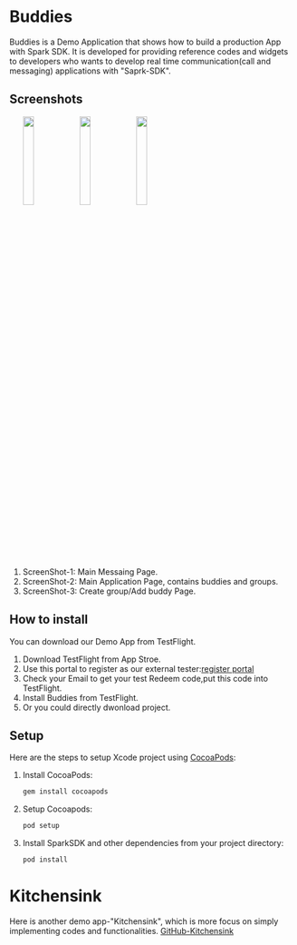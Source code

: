 # Buddies

Buddies is a Demo Application that shows how to build a production App with Spark SDK. It is developed for providing reference codes and widgets to developers who wants to develop real time communication(call and messaging) applications with "Saprk-SDK".

## Screenshots 
<ul>
<img src="https://github.com/ciscospark/spark-ios-sdk-example-buddies/blob/develop/ScreenShots/S_2.jpg" width="20%" height="20%">
<img src="https://github.com/ciscospark/spark-ios-sdk-example-buddies/blob/develop/ScreenShots/S_3.jpg" width="20%" height="20%">
<img src="https://github.com/ciscospark/spark-ios-sdk-example-buddies/blob/develop/ScreenShots/S_1.jpg" width="20%" height="20%">
</ul>

1. ScreenShot-1: Main Messaing Page.
1. ScreenShot-2: Main Application Page, contains buddies and groups.
1. ScreenShot-3: Create group/Add buddy Page.

## How to install
You can download our Demo App from TestFlight.
1. Download TestFlight from App Stroe.
1. Use this portal to register as our external tester:[register portal](https://buddies-ios-beta-user-signup.herokuapp.com/?token=MTcHLfVhezEow4VqgWwPTRfcKZPoXCeT
)
1. Check your Email to get your test Redeem code,put this code into TestFlight.
1. Install Buddies from TestFlight.
1. Or you could directly dwonload project.

## Setup
Here are the steps to setup Xcode project using [CocoaPods](http://cocoapods.org):

1. Install CocoaPods:
    ```bash
    gem install cocoapods
    ```

2. Setup Cocoapods:
    ```bash
    pod setup
    ```

3. Install SparkSDK and other dependencies from your project directory:

    ```bash
    pod install
    ```
# Kitchensink
Here is another demo app-"Kitchensink", which is more focus on simply implementing codes and functionalities.
[GitHub-Kitchensink](https://github.com/ciscospark/spark-ios-sdk-example) 
